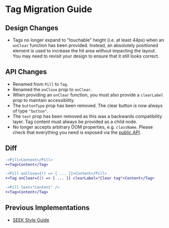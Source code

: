 # Tag Migration Guide

## Design Changes

- Tags no longer expand to "touchable" height (i.e. at least 44px) when an `onClear` function has been provided. Instead, an absolutely positioned element is used to increase the hit area without impacting the layout. You may need to revisit your design to ensure that it still looks correct.

## API Changes

- Renamed from `Pill` to `Tag`.
- Renamed the `onClose` prop to `onClear`.
- When providing an `onClear` function, you must also provide a `clearLabel` prop to maintain accessibility.
- The `buttonType` prop has been removed. The clear button is now always of type `"button"`.
- The `text` prop has been removed as this was a backwards compatibility layer. Tag content must always be provided as a child node.
- No longer accepts arbitrary DOM properties, e.g. `className`. Please check that everything you need is exposed via the [public API](https://seek-oss.github.io/braid-design-system/components/Tag).

## Diff

```diff
-<Pill>Content</Pill>
+<Tag>Content</Tag>

-<Pill onClose={() => { ... }}>Content</Pill>
+<Tag onClear={() => { ... }} clearLabel="Clear tag">Content</Tag>

-<Pill text="Content" />
+<Tag>Content</Tag>
```

## Previous Implementations

- [SEEK Style Guide](https://seek-oss.github.io/seek-style-guide/pill)
